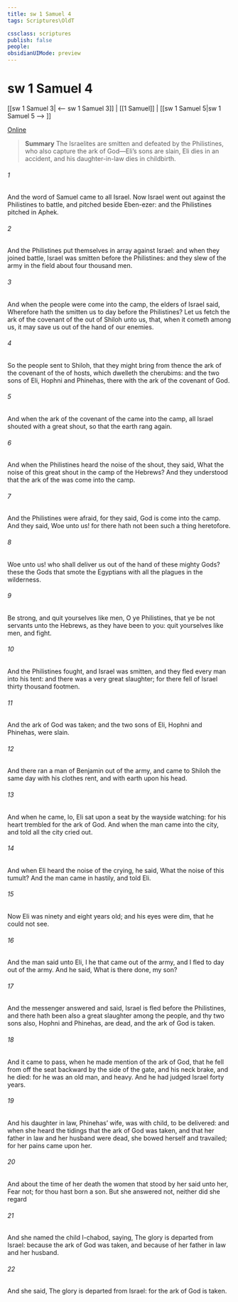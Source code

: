```yaml
---
title: sw 1 Samuel 4
tags: Scriptures\OldT

cssclass: scriptures
publish: false
people:
obsidianUIMode: preview
---
```


# sw 1 Samuel 4
[[sw 1 Samuel 3| <-- sw 1 Samuel 3]] | [[1 Samuel]] | [[sw 1 Samuel 5|sw 1 Samuel 5 --> ]]

[Online](https://churchofjesuschrist.org/study/scriptures/ot/1-sam/4?lang=eng)

> __Summary__
The Israelites are smitten and defeated by the Philistines, who also capture the ark of God—Eli’s sons are slain, Eli dies in an accident, and his daughter-in-law dies in childbirth.

###### 1 
And the word of Samuel came to all Israel. Now Israel went out against the Philistines to battle, and pitched beside Eben-ezer: and the Philistines pitched in Aphek.

###### 2 
And the Philistines put themselves in array against Israel: and when they joined battle, Israel was smitten before the Philistines: and they slew of the army in the field about four thousand men.

###### 3 
And when the people were come into the camp, the elders of Israel said, Wherefore hath the  smitten us to day before the Philistines? Let us fetch the ark of the covenant of the  out of Shiloh unto us, that, when it cometh among us, it may save us out of the hand of our enemies.

###### 4 
So the people sent to Shiloh, that they might bring from thence the ark of the covenant of the  of hosts, which dwelleth  the cherubims: and the two sons of Eli, Hophni and Phinehas,  there with the ark of the covenant of God.

###### 5 
And when the ark of the covenant of the  came into the camp, all Israel shouted with a great shout, so that the earth rang again.

###### 6 
And when the Philistines heard the noise of the shout, they said, What  the noise of this great shout in the camp of the Hebrews? And they understood that the ark of the  was come into the camp.

###### 7 
And the Philistines were afraid, for they said, God is come into the camp. And they said, Woe unto us! for there hath not been such a thing heretofore.

###### 8 
Woe unto us! who shall deliver us out of the hand of these mighty Gods? these  the Gods that smote the Egyptians with all the plagues in the wilderness.

###### 9 
Be strong, and quit yourselves like men, O ye Philistines, that ye be not servants unto the Hebrews, as they have been to you: quit yourselves like men, and fight.

###### 10 
And the Philistines fought, and Israel was smitten, and they fled every man into his tent: and there was a very great slaughter; for there fell of Israel thirty thousand footmen.

###### 11 
And the ark of God was taken; and the two sons of Eli, Hophni and Phinehas, were slain.

###### 12 
And there ran a man of Benjamin out of the army, and came to Shiloh the same day with his clothes rent, and with earth upon his head.

###### 13 
And when he came, lo, Eli sat upon a seat by the wayside watching: for his heart trembled for the ark of God. And when the man came into the city, and told  all the city cried out.

###### 14 
And when Eli heard the noise of the crying, he said, What  the noise of this tumult? And the man came in hastily, and told Eli.

###### 15 
Now Eli was ninety and eight years old; and his eyes were dim, that he could not see.

###### 16 
And the man said unto Eli, I  he that came out of the army, and I fled to day out of the army. And he said, What is there done, my son?

###### 17 
And the messenger answered and said, Israel is fled before the Philistines, and there hath been also a great slaughter among the people, and thy two sons also, Hophni and Phinehas, are dead, and the ark of God is taken.

###### 18 
And it came to pass, when he made mention of the ark of God, that he fell from off the seat backward by the side of the gate, and his neck brake, and he died: for he was an old man, and heavy. And he had judged Israel forty years.

###### 19 
And his daughter in law, Phinehas’ wife, was with child,  to be delivered: and when she heard the tidings that the ark of God was taken, and that her father in law and her husband were dead, she bowed herself and travailed; for her pains came upon her.

###### 20 
And about the time of her death the women that stood by her said unto her, Fear not; for thou hast born a son. But she answered not, neither did she regard 

###### 21 
And she named the child I-chabod, saying, The glory is departed from Israel: because the ark of God was taken, and because of her father in law and her husband.

###### 22 
And she said, The glory is departed from Israel: for the ark of God is taken.


